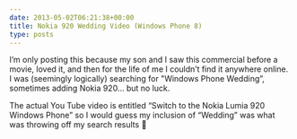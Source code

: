 ```yaml
---
date: 2013-05-02T06:21:38+00:00
title: Nokia 920 Wedding Video (Windows Phone 8)
type: posts
---
```

I’m only posting this because my son and I saw this commercial before a movie, loved it, and then for the life of me I couldn’t find it anywhere online. I was (seemingly logically) searching for "Windows Phone Wedding”, sometimes adding Nokia 920… but no luck.



 

The actual You Tube video is entitled “Switch to the Nokia Lumia 920 Windows Phone” so I would guess my inclusion of “Wedding” was what was throwing off my search results 🙂

